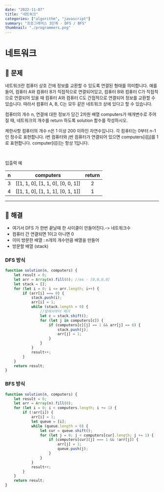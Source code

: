 ```yaml
---
date: "2022-11-07"
title: "네트워크"
categories: ["algorithm", "javascript"]
summary: "프로그래머스 3단계 - DFS / BFS"
thumbnail: "./programmers.png"
---
```


# 네트워크

## 🧩 문제

네트워크란 컴퓨터 상호 간에 정보를 교환할 수 있도록 연결된 형태를 의미합니다. 예를 들어, 컴퓨터 A와 컴퓨터 B가 직접적으로 연결되어있고, 컴퓨터 B와 컴퓨터 C가 직접적으로 연결되어 있을 때 컴퓨터 A와 컴퓨터 C도 간접적으로 연결되어 정보를 교환할 수 있습니다. 따라서 컴퓨터 A, B, C는 모두 같은 네트워크 상에 있다고 할 수 있습니다.

컴퓨터의 개수 n, 연결에 대한 정보가 담긴 2차원 배열 computers가 매개변수로 주어질 때, 네트워크의 개수를 return 하도록 solution 함수를 작성하시오.

제한사항
컴퓨터의 개수 n은 1 이상 200 이하인 자연수입니다.
각 컴퓨터는 0부터 n-1인 정수로 표현합니다.
i번 컴퓨터와 j번 컴퓨터가 연결되어 있으면 computers[i][j]를 1로 표현합니다.
computer[i][i]는 항상 1입니다.

<br/>

입출력 예

|  n  |             computers             | return |
| :-: | :-------------------------------: | :----: |
|  3  | [[1, 1, 0], [1, 1, 0], [0, 0, 1]] |   2    |
|  4  | [[1, 1, 0], [1, 1, 1], [0, 1, 1]] |   1    |

---

## 💬 해결

- 여기서 DFS 가 한번 끝날때 한 사이클이 만들어진다.-> 네트워크수
- 컴퓨터 간 연결되면 1이고 아니면 0
- 이미 방문한 배열 : n개의 개수만큼 배열을 만들어
- 방문할 배열 (stack)

### DFS 방식

```js
function solution(n, computers) {
	let result = 0;
	let arr = Array(n).fill(0); //ex - [0,0,0,0]
	let stack = [];
	for (let i = 0; i <= arr.length; i++) {
		if (arr[i] === 0) {
			stack.push(i);
			arr[i] = 1;
			while (stack.length > 0) {
				//앞에서부터 제거
				let c = stack.shift();
				for (let j in computers[c]) {
					if (computers[c][j] == 1 && arr[j] == 0) {
						stack.push(j);
						arr[j] = 1;
					}
				}
			}
			result++;
		}
	}
	return result;
}
```

### BFS 방식

```js
function solution(n, computers) {
	let result = 0;
	let arr = Array(n).fill(0);
	for (let i = 0; i < computers.length; i += 1) {
		if (!arr[i]) {
			arr[i] = 1;
			let queue = [i];
			while (queue.length > 0) {
				let cur = queue.shift();
				for (let j = 0; j < computers[cur].length; j += 1) {
					if (computers[cur][j] === 1 && !arr[j]) {
						arr[j] = 1;
						queue.push(j);
					}
				}
			}
			result++;
		}
	}
	return result;
}
```

